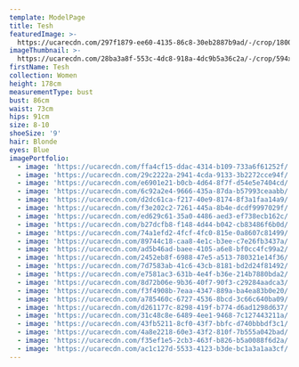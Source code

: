 ```yaml
---
template: ModelPage
title: Tesh
featuredImage: >-
  https://ucarecdn.com/297f1879-ee60-4135-86c8-30eb2887b9ad/-/crop/1800x1049/0,0/-/preview/
imageThumbnail: >-
  https://ucarecdn.com/28ba3a8f-553c-4dc8-918a-4dc9b5a36c2a/-/crop/594x809/118,16/-/preview/
firstName: Tesh
collection: Women
height: 178cm
measurementType: bust
bust: 86cm
waist: 73cm
hips: 91cm
size: 8-10
shoeSize: '9'
hair: Blonde
eyes: Blue
imagePortfolio:
  - image: 'https://ucarecdn.com/ffa4cf15-ddac-4314-b109-733a6f61252f/'
  - image: 'https://ucarecdn.com/29c2222a-2941-4cda-9133-3b2272cce94f/'
  - image: 'https://ucarecdn.com/e6901e21-b0cb-4d64-8f7f-d54e5e7404cd/'
  - image: 'https://ucarecdn.com/6c92a2e4-9666-435a-87da-b57993ceaabb/'
  - image: 'https://ucarecdn.com/d2dc61ca-f217-40e9-8174-8f3a1faa14a9/'
  - image: 'https://ucarecdn.com/f3e202c2-7261-445a-8b4e-dcdf9997029f/'
  - image: 'https://ucarecdn.com/ed629c61-35a0-4486-aed3-ef738ecb162c/'
  - image: 'https://ucarecdn.com/b27dcfb8-f148-4d44-b042-cb83486f6b0d/'
  - image: 'https://ucarecdn.com/74a1efd2-4fcf-4fc0-815e-0a8607c81499/'
  - image: 'https://ucarecdn.com/89744c18-caa8-4e1c-b3ee-c7e26fb3437a/'
  - image: 'https://ucarecdn.com/ad5b46ad-baee-4105-a6e8-bf0cc4fc99a2/'
  - image: 'https://ucarecdn.com/2452eb8f-6988-47e5-a513-780321e14f36/'
  - image: 'https://ucarecdn.com/7d7583ab-41c6-43cb-8181-bd2d24f81492/'
  - image: 'https://ucarecdn.com/e7581ac3-631b-4e4f-b36e-214b7880bda2/'
  - image: 'https://ucarecdn.com/8d72b06e-9b36-40f7-90f3-c29284aadca3/'
  - image: 'https://ucarecdn.com/f3f4908b-7eaa-4347-889a-ba4ea83b0e20/'
  - image: 'https://ucarecdn.com/a785460c-6727-4536-8bcd-3c66c640ba09/'
  - image: 'https://ucarecdn.com/d261177c-8298-419f-b774-d6ad1298d637/'
  - image: 'https://ucarecdn.com/31c48c8e-6489-4ee1-9468-7c127443211a/'
  - image: 'https://ucarecdn.com/43fb5211-8cf0-43f7-bbfc-d740bbbdf3c1/'
  - image: 'https://ucarecdn.com/4a8e2218-60e3-43f2-810f-7b555a042bad/'
  - image: 'https://ucarecdn.com/f35ef1e5-2cb3-463f-b826-b5a0088f6d2a/'
  - image: 'https://ucarecdn.com/ac1c127d-5533-4123-b3de-bc1a3a1aa3cf/'
---
```


